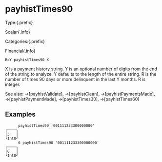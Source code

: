 # payhistTimes90

Type:{.prefix}

Scalar{.info}

Categories:{.prefix}

Financial{.info}

~~~
R=Y payhistTimes90 X
~~~

X is a payment history string. Y is an optional number of digits from the end of the string to analyze.
Y defaults to the length of the entire string. R is the number of times 90 days or more delinquent in the last
Y months. R is integer.

See also: →[payhistValidate], →[payhistClean], →[payhistPaymentsMade], →[payhistPaymentMade], →[payhistTimes30], →[payhistTimes60]

## Examples

~~~
      payhistTimes90 '001111233300000000'
┌────┐
│3   │
└Int8┘
      6 payhistTimes90 '001111233300000000'
┌────┐
│0   │
└Int8┘
~~~


